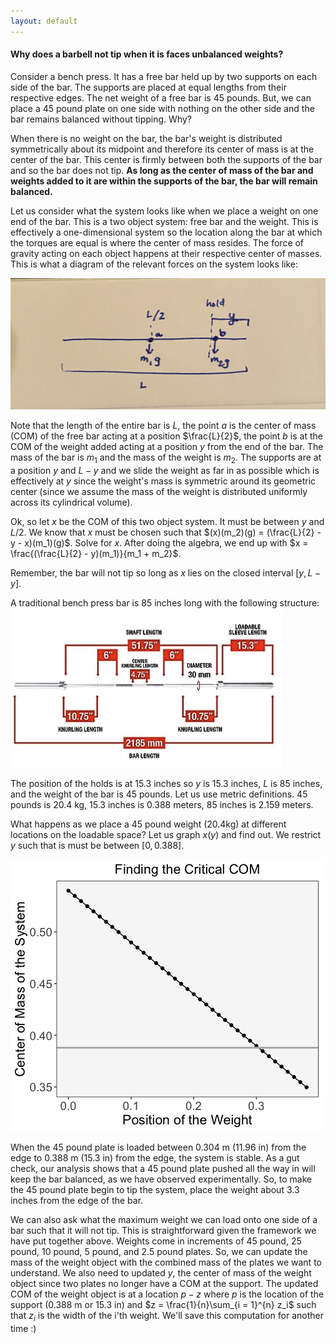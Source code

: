 ```yaml
---
layout: default
---
```


#### Why does a barbell not tip when it is faces unbalanced weights?

Consider a bench press. It has a free bar held up by two supports on each side of the bar. The supports are placed at equal lengths from their respective edges. The net weight of a free bar is 45 pounds. But, we can place a 45 pound plate on one side with nothing on the other side and the bar remains balanced without tipping. Why?

When there is no weight on the bar, the bar's weight is distributed symmetrically about its midpoint and therefore its center of mass is at the center of the bar. This center is firmly between both the supports of the bar and so the bar does not tip. **As long as the center of mass of the bar and weights added to it are within the supports of the bar, the bar will remain balanced.**

Let us consider what the system looks like when we place a weight on one end of the bar. This is a two object system: free bar and the weight. This is effectively a one-dimensional system so the location along the bar at which the torques are equal is where the center of mass resides. The force of gravity acting on each object happens at their respective center of masses. This is what a diagram of the relevant forces on the system looks like:

![<img src="force-diagram.jpg" width="20"/>](/posts_code/tipping-bar/force-diagram.jpg)

Note that the length of the entire bar is $L$, the point $a$ is the center of mass (COM) of the free bar acting at a position $\frac{L}{2}$, the point $b$ is at the COM of the weight added acting at a position $y$ from the end of the bar. The mass of the bar is $m_{1}$ and the mass of the weight is $m_2$. The supports are at a position $y$ and $L-y$ and we slide the weight as far in as possible which is effectively at $y$ since the weight's mass is symmetric around its geometric center (since we assume the mass of the weight is distributed uniformly across its cylindrical volume).

Ok, so let $x$ be the COM of this two object system. It must be between $y$ and $L/2$. We know that $x$ must be chosen such that $(x)(m_2)(g) = (\frac{L}{2} - y - x)(m_1)(g)$. Solve for $x$. After doing the algebra, we end up with $x = \frac{(\frac{L}{2} - y)(m_1)}{m_1 + m_2}$.

Remember, the bar will not tip so long as $x$ lies on the closed interval $[y, L-y]$.

A traditional bench press bar is 85 inches long with the following structure:
![<img src="bar-diagram.png" width="20"/>](/posts_code/tipping-bar/bar-diagram.png)

The position of the holds is at 15.3 inches so $y$ is 15.3 inches, $L$ is 85 inches, and the weight of the bar is 45 pounds. Let us use metric definitions. 45 pounds is 20.4 kg, 15.3 inches is 0.388 meters, 85 inches is 2.159 meters.

What happens as we place a 45 pound weight (20.4kg) at different locations on the loadable space? Let us graph $x(y)$ and find out. We restrict $y$ such that is must be between $[0, 0.388]$.

![<img src="critical-com-y.png" width="60"/>](/posts_code/tipping-bar/critical-com-y.png)

When the 45 pound plate is loaded between 0.304 m (11.96 in) from the edge to 0.388 m (15.3 in) from the edge, the system is stable. As a gut check, our analysis shows that a 45 pound plate pushed all the way in will keep the bar balanced, as we have observed experimentally. So, to make the 45 pound plate begin to tip the system, place the weight about 3.3 inches from the edge of the bar.

We can also ask what the maximum weight we can load onto one side of a bar such that it will not tip. This is straightforward given the framework we have put together above. Weights come in increments of 45 pound, 25 pound, 10 pound, 5 pound, and 2.5 pound plates. So, we can update the mass of the weight object with the combined mass of the plates we want to understand. We also need to updated $y$, the center of mass of the weight object since two plates no longer have a COM at the support. The updated COM of the weight object is at a location $p - z$ where $p$ is the location of the support (0.388 m or 15.3 in) and $z = \frac{1}{n}\sum_{i = 1}^{n} z_i$ such that $z_i$ is the width of the i'th weight. We'll save this computation for another time :) 
